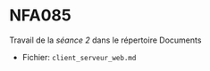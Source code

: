 # NFA085

Travail de la *séance 2* dans le répertoire Documents  
- Fichier: 
`client_serveur_web.md`

